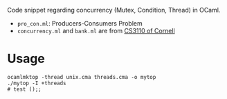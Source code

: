 Code snippet regarding concurrency (Mutex, Condition, Thread) in OCaml.

- `pro_con.ml`: Producers-Consumers Problem
- `concurrency.ml` and `bank.ml` are from [CS3110 of Cornell](http://www.cs.cornell.edu/courses/cs3110/2013sp/recitations/rec17.html)

# Usage

	ocamlmktop -thread unix.cma threads.cma -o mytop
	./mytop -I +threads
	# test ();;
	

